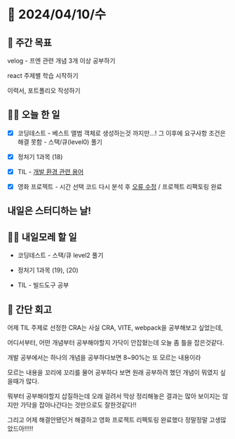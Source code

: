 # 📅 2024/04/10/수

## 🚀 주간 목표

velog - 프엔 관련 개념 3개 이상 공부하기

react 주제별 학습 시작하기

이력서, 포트폴리오 작성하기

## 💪🏻 오늘 한 일

- [x] 코딩테스트 - 베스트 앨범 객체로 생성하는것 까지만...! 그 이후에 요구사항 조건은 해결 못함 
              -  스택/큐(level0) 풀기

- [x] 정처기 1과목 (18)

- [x] TIL - [개발 환경 관련 용어](https://velog.io/@oaksusu/TIL-CRA)

- [x] 영화 프로젝트 - 시간 선택 코드 다시 분석 후 [오류 수정](https://github.com/frontend-study-project/movieIT_frontend/pull/22/commits/75ea7889c1155f08605e69f43732a148d319c5b4) / 프로젝트 리팩토링 완료

## 내일은 스터디하는 날!

## 🫵🏻 내일모레 할 일
- 코딩테스트 - 스택/큐 level2 풀기

- 정처기 1과목 (19), (20)

- TIL - 빌드도구 공부


## 👀 간단 회고
어제 TIL 주제로 선정한 CRA는 사실 CRA, VITE, webpack을 공부해보고 싶었는데,

어디서부터, 어떤 개념부터 공부해야할지 가닥이 안잡혔는데 오늘 좀 틀을 잡은것같다.

개발 공부에서는 하나의 개념을 공부하다보면 8~90%는 또 모르는 내용이라 

모르는 내용을 꼬리에 꼬리를 물어 공부하다 보면 원래 공부하려 했던 개념이 뭐였지 싶을때가 많다.

뭐부터 공부해야할지 삽질하는데 오래 걸려서 막상 정리해놓은 결과는 많아 보이지는 않지만 가닥을 잡아나간다는 것만으로도 잘한것같다!!

그리고 어제 해결안됐던거 해결하고 영화 프로젝트 리펙토링 완료했다 정말정말 고생많았드아!!!!!